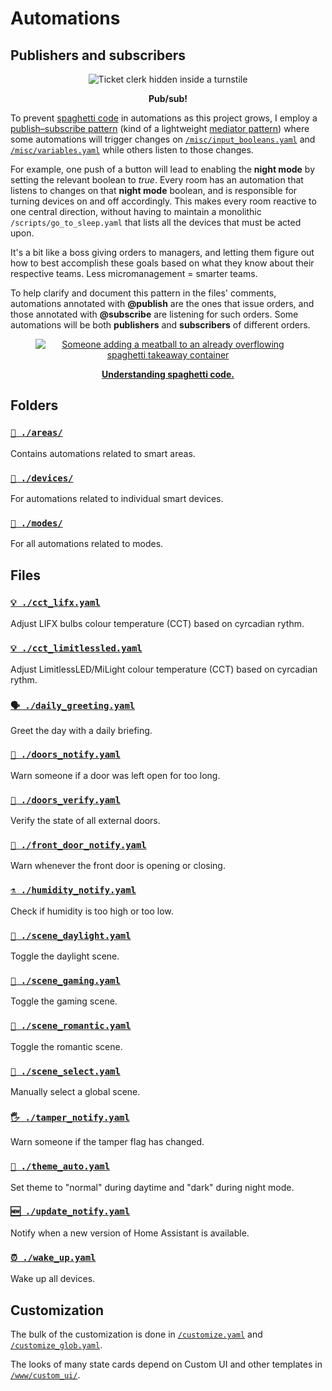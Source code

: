 # Automations

## Publishers and subscribers

<div align="center">
    <figure>
        <div>
            <img src="https://media.giphy.com/media/CmFMWpEa4IFtS/giphy.gif" alt="Ticket clerk hidden inside a turnstile">
        </div>
        <figcaption>
            <p><strong>Pub/sub!</strong></p>
        </figcaption>
    </figure>
</div>

To prevent [spaghetti code](https://www.youtube.com/watch?v=vZA6h7djGmc) in automations as this project grows, I employ a [publish–subscribe pattern](https://en.wikipedia.org/wiki/Publish%E2%80%93subscribe_pattern) (kind of a lightweight [mediator pattern](https://en.wikipedia.org/wiki/Mediator_pattern)) where some automations will trigger changes on [`/misc/input_booleans.yaml`](../misc/input_booleans.yaml) and [`/misc/variables.yaml`](../misc/variables.yaml) while others listen to those changes.

For example, one push of a button will lead to enabling the **night mode** by setting the relevant boolean to _true_. Every room has an automation that listens to changes on that **night mode** boolean, and is responsible for turning devices on and off accordingly. This makes every room reactive to one central direction, without having to maintain a monolithic `/scripts/go_to_sleep.yaml` that lists all the devices that must be acted upon.

It's a bit like a boss giving orders to managers, and letting them figure out how to best accomplish these goals based on what they know about their respective teams. Less micromanagement = smarter teams.

To help clarify and document this pattern in the files' comments, automations annotated with **@publish** are the ones that issue orders, and those annotated with **@subscribe** are listening for such orders. Some automations will be both **publishers** and **subscribers** of different orders.

<div align="center">
    <figure>
        <div>
            <a href="https://www.youtube.com/watch?v=vZA6h7djGmc" title="Understanding spaghetti code"><img src="https://media.giphy.com/media/IVoBdwlksSq7m/giphy.gif" alt="Someone adding a meatball to an already overflowing spaghetti takeaway container"></a>
        </div>
        <figcaption>
            <p><strong><a href="https://www.youtube.com/watch?v=vZA6h7djGmc" title="Understanding spaghetti code">Understanding spaghetti code.</a></strong></p>
        </figcaption>
    </figure>
</div>


## Folders

### [`📂 ./areas/`](areas)

Contains automations related to smart areas.


### [`📂 ./devices/`](devices)

For automations related to individual smart devices.


### [`📂 ./modes/`](modes)

For all automations related to modes.


## Files

### [`💡️ ./cct_lifx.yaml`](cct_lifx.yaml)

Adjust LIFX bulbs colour temperature (CCT) based on cyrcadian rythm.


### [`💡️ ./cct_limitlessled.yaml`](cct_limitlessled.yaml)

Adjust LimitlessLED/MiLight colour temperature (CCT) based on cyrcadian rythm.


### [`🗣️️ ./daily_greeting.yaml`](daily_greeting.yaml)

Greet the day with a daily briefing.


### [`🚪 ./doors_notify.yaml`](doors_notify.yaml)

Warn someone if a door was left open for too long.


### [`🚪️ ./doors_verify.yaml`](doors_verify.yaml)

Verify the state of all external doors.


### [`🚪️ ./front_door_notify.yaml`](front_door_notify.yaml)

Warn whenever the front door is opening or closing.


### [`⚗️️ ./humidity_notify.yaml`](humidity_notify.yaml)

Check if humidity is too high or too low.


### [`🔆️ ./scene_daylight.yaml`](scene_daylight.yaml)

Toggle the daylight scene.


### [`👾 ./scene_gaming.yaml`](scene_gaming.yaml)

Toggle the gaming scene.


### [`💏️ ./scene_romantic.yaml`](scene_romantic.yaml)

Toggle the romantic scene.


### [`🔘️️ ./scene_select.yaml`](scene_select.yaml)

Manually select a global scene.


### [`🖐 ./tamper_notify.yaml`](tamper_notify.yaml)

Warn someone if the tamper flag has changed.


### [`🌈️ ./theme_auto.yaml`](theme_auto.yaml)

Set theme to "normal" during daytime and "dark" during night mode.


### [`🆕️ ./update_notify.yaml`](update_notify.yaml)

Notify when a new version of Home Assistant is available.


### [`⏰️ ./wake_up.yaml`](wake_up.yaml)

Wake up all devices.


## Customization

The bulk of the customization is done in [`/customize.yaml`](../customize.yaml) and [`/customize_glob.yaml`](../customize_glob.yaml).

The looks of many state cards depend on Custom UI and other templates in [`/www/custom_ui/`](../www/custom_ui).
